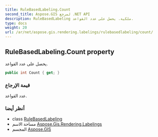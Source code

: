 ```yaml
---
title: RuleBasedLabeling.Count
second_title: Aspose.GIS لمرجع .NET API
description: RuleBasedLabeling ملكية. يحصل على عدد القواعد.
type: docs
weight: 20
url: /ar/net/aspose.gis.rendering.labelings/rulebasedlabeling/count/
---
```

## RuleBasedLabeling.Count property

يحصل على عدد القواعد.

```csharp
public int Count { get; }
```

### قيمة الإرجاع

عدد القواعد.

### أنظر أيضا

* class [RuleBasedLabeling](../)
* مساحة الاسم [Aspose.Gis.Rendering.Labelings](../../rulebasedlabeling/)
* المجسم [Aspose.GIS](../../../)



